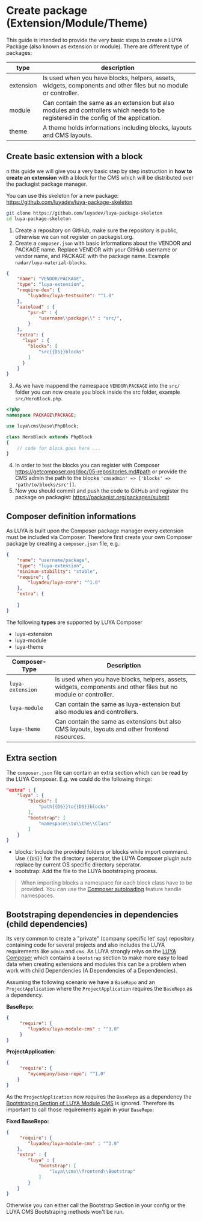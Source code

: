 # Create package (Extension/Module/Theme)

This guide is intended to provide the very basic steps to create a LUYA Package (also known as extension or module). 
There are different type of packages:

|type|description
|----|----------
|extension|Is used when you have blocks, helpers, assets, widgets, components and other files but no module or controller.
|module|Can contain the same as an extension but also modules and controllers which needs to be registered in the config of the application.
|theme|A theme holds informations including blocks, layouts and CMS layouts.

## Create basic extension with a block

n this guide we will give you a very basic step by step instruction in **how to create an extension** with a block for the CMS which will be distributed over the packagist package manager.

You can use this skeleton for a new package: https://github.com/luyadev/luya-package-skeleton

```sh
git clone https://github.com/luyadev/luya-package-skeleton
cd luya-package-skeleton
```

1) Create a repository on GitHub, make sure the repository is public, otherwise we can not register on packagist.org.
2) Create a `composer.json` with basic informations about the VENDOR and PACKAGE name. Replace VENDOR with your GitHub username or vendor name, and PACKAGE with the package name. Example `nadar/luya-material-blocks`.

```json
{
    "name": "VENDOR/PACKAGE",
    "type": "luya-extension",
    "require-dev": {
        "luyadev/luya-testsuite": "^1.0"
    },
    "autoload" : {
        "psr-4" : {
            "username\\package\\" : "src/",
        }
    },
    "extra": {
      "luya" : {
        "blocks": [
            "src{{DS}}blocks"
        ]
      }
    }
}
```


3) As we have mappend the namespace `VENDOR\PACKAGE` into the `src/` folder you can now create you block inside the src folder, example `src/HeroBlock.php`.

```php
<?php
namespace PACKAGE\PACKAGE;

use luya\cms\base\PhpBlock;

class HeroBlock extends PhpBlock
{
    // code for block goes here ...
}
```

4) In order to test the blocks you can register with Composer https://getcomposer.org/doc/05-repositories.md#path or provide the CMS admin the path to the blocks `'cmsadmin' => ['blocks' => 'path/to/blocks/src']]`.
5) Now you should commit and push the code to GitHub and register the package on packagist: https://packagist.org/packages/submit

## Composer definition informations

As LUYA is built upon the Composer package manager every extension must be included via Composer. Therefore first create your own Composer package by creating a `composer.json` file, e.g.:

```json
{
    "name": "username/package",
    "type": "luya-extension",
    "minimum-stability": "stable",
    "require": {
        "luyadev/luya-core": "^1.0"
    },
    "extra": {
    
    }
}
```

The following **types** are supported by LUYA Composer

+ luya-extension
+ luya-module
+ luya-theme

|Composer-Type|Description
|----|----------
|`luya-extension`|Is used when you have blocks, helpers, assets, widgets, components and other files but no module or controller.
|`luya-module`|Can contain the same as luya-extension but also modules and controllers.
|`luya-theme`|Can contain the same as extensions but also CMS layouts, layouts and other frontend resources.

## Extra section

The `composer.json` file can contain an extra section which can be read by the LUYA Composer. E.g. we could do the following things:

```json
"extra" : {
    "luya" : {
        "blocks": [
            "path{{DS}}to{{DS}}blocks"
        ],
        "bootstrap": [
            "namespace\\to\\the\\Class"
        ]
    }
}
```

+ blocks: Include the provided folders or blocks while import command. Use `{{DS}}` for the directory seperator, the LUYA Composer plugin auto replace by current OS specific directory seperator.
+ bootstrap: Add the file to the LUYA bootstraping process.

> When importing blocks a namespace for each block class have to be provided. You can use the [Composer autoloading](https://getcomposer.org/doc/01-basic-usage.md#autoloading) feature handle namespaces.

## Bootstraping dependencies in dependencies (child dependencies)

Its very common to create a "private" (company specific let' say) repository containing code for several projects and also includes the LUYA requirements like `admin` and `cms`. As LUYA strongly relys on the [LUYA Composer](https://github.com/luyadev/luya-composer) which contains a `bootstrap` section to make more easy to load data when creating extensions and modules this can be a problem when work with child Dependencies (A Dependencies of a Dependencies).

Assuming the following scenario we have a `BaseRepo` and an `ProjectApplication` where the `ProjectApplication` requires the `BaseRepo` as a dependency.

**BaseRepo:**

```json
{
     "require": {
        "luyadev/luya-module-cms" : "^3.0"
     }
}
```

**ProjectApplication:**

```json
{
     "require": {
        "mycompany/base-repo": "^1.0"
    }
}
```

As the `ProjectApplication` now requires the `BaseRepo` as a dependency the [Bootstraping Section of LUYA Module CMS](https://github.com/luyadev/luya-module-cms/blob/master/composer.json#L48-L50) is ignored. Therefore its important to call those requirements again in your `BaseRepo`:

**Fixed BaseRepo:**

```json
{
     "require": {
        "luyadev/luya-module-cms" : "^3.0"
    },
    "extra" : {
        "luya" : {
            "bootstrap": [
                "luya\\cms\\frontend\\Bootstrap"
            ]
        }
    }
}
```

Otherwise you can either call the Bootstrap Section in your config or the LUYA CMS Bootstraping methods won't be run.
